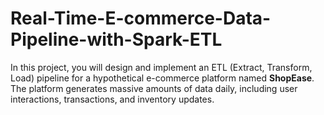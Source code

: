 # Real-Time-E-commerce-Data-Pipeline-with-Spark-ETL
In this project, you will design and implement an ETL (Extract, Transform, Load) pipeline for a hypothetical e-commerce platform named **ShopEase**. The platform generates massive amounts of data daily, including user interactions, transactions, and inventory updates.
